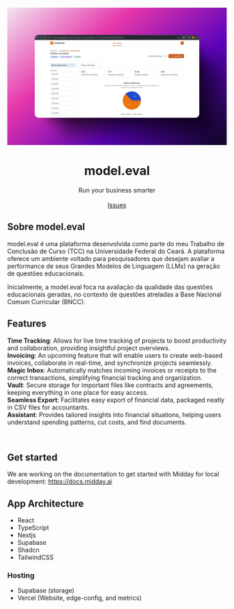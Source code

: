 ![hero](banner.png)

<p align="center">
	<h1 align="center"><b>model.eval</b></h1>
<p align="center">
    Run your business smarter
    <br />
    <br />
    <a href="https://github.com/danielft2/model_eval/issues">Issues</a>
  </p>
</p>

## Sobre model.eval

model.eval é uma plataforma desenvolvida como parte do meu Trabalho de Conclusão de Curso (TCC) na Universidade Federal do Ceará. A plataforma oferece um ambiente voltado para pesquisadores que desejam avaliar a performance de seus Grandes Modelos de Linguagem (LLMs) na geração de questões educacionais.

Inicialmente, a model.eval foca na avaliação da qualidade das questões educacionais geradas, no contexto de questões atreladas a Base Nacional Comum Curricular (BNCC).

## Features

**Time Tracking**: Allows for live time tracking of projects to boost productivity and collaboration, providing insightful project overviews.<br/>
**Invoicing**: An upcoming feature that will enable users to create web-based invoices, collaborate in real-time, and synchronize projects seamlessly.<br/>
**Magic Inbox**: Automatically matches incoming invoices or receipts to the correct transactions, simplifying financial tracking and organization.<br/>
**Vault**: Secure storage for important files like contracts and agreements, keeping everything in one place for easy access​.<br/>
**Seamless Export**: Facilitates easy export of financial data, packaged neatly in CSV files for accountants.<br/>
**Assistant**: Provides tailored insights into financial situations, helping users understand spending patterns, cut costs, and find documents.<br/>

<br/>

## Get started

We are working on the documentation to get started with Midday for local development: https://docs.midday.ai

## App Architecture

- React
- TypeScript
- Nextjs
- Supabase
- Shadcn
- TailwindCSS

### Hosting

- Supabase (storage)
- Vercel (Website, edge-config, and metrics)
